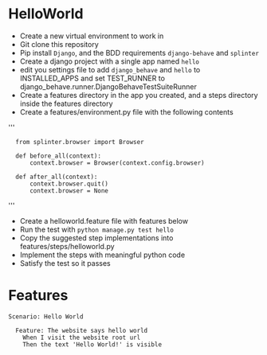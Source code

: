 # HelloWorld

- Create a new virtual environment to work in
- Git clone this repository
- Pip install `Django`, and the BDD requirements `django-behave` and `splinter`
- Create a django project with a single app named `hello`
- edit you settings file to add `django_behave` and `hello` to INSTALLED_APPS and set TEST_RUNNER to django_behave.runner.DjangoBehaveTestSuiteRunner
- Create a features directory in the app you created, and a steps directory inside the features directory
- Create a features/environment.py file with the following contents
    
'''

      from splinter.browser import Browser
      
      def before_all(context):
          context.browser = Browser(context.config.browser)
      
      def after_all(context):
          context.browser.quit()
          context.browser = None
'''

- Create a helloworld.feature file with features below
- Run the test with `python manage.py test hello`
- Copy the suggested step implementations into features/steps/helloworld.py
- Implement the steps with meaningful python code
- Satisfy the test so it passes

# Features

```
Scenario: Hello World

  Feature: The website says hello world
    When I visit the website root url
    Then the text 'Hello World!' is visible
```
